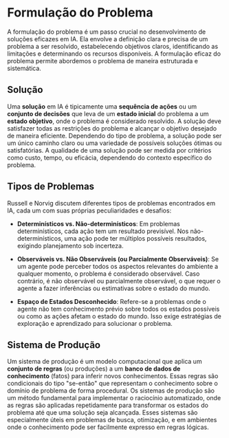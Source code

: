 # Formulação do Problema

A formulação do problema é um passo crucial no desenvolvimento de soluções eficazes em IA. Ela envolve a definição clara e precisa de um problema a ser resolvido, estabelecendo objetivos claros, identificando as limitações e determinando os recursos disponíveis. A formulação eficaz do problema permite abordemos o problema de maneira estruturada e sistemática.

## Solução

Uma **solução** em IA é tipicamente uma **sequência de ações** ou um **conjunto de decisões** que leva de um **estado inicial** do problema a um **estado objetivo**, onde o problema é considerado resolvido. A solução deve satisfazer todas as restrições do problema e alcançar o objetivo desejado de maneira eficiente. Dependendo do tipo de problema, a solução pode ser um único caminho claro ou uma variedade de possíveis soluções ótimas ou satisfatórias. A qualidade de uma solução pode ser medida por critérios como custo, tempo, ou eficácia, dependendo do contexto específico do problema.

## Tipos de Problemas

Russell e Norvig discutem diferentes tipos de problemas encontrados em IA, cada um com suas próprias peculiaridades e desafios:

- **Determinísticos vs. Não-determinísticos**: Em problemas determinísticos, cada ação tem um resultado previsível. Nos não-determinísticos, uma ação pode ter múltiplos possíveis resultados, exigindo planejamento sob incerteza.

- **Observáveis vs. Não Observáveis (ou Parcialmente Observáveis)**: Se um agente pode perceber todos os aspectos relevantes do ambiente a qualquer momento, o problema é considerado observável. Caso contrário, é não observável ou parcialmente observável, o que requer o agente a fazer inferências ou estimativas sobre o estado do mundo.

- **Espaço de Estados Desconhecido**: Refere-se a problemas onde o agente não tem conhecimento prévio sobre todos os estados possíveis ou como as ações afetam o estado do mundo. Isso exige estratégias de exploração e aprendizado para solucionar o problema.

## Sistema de Produção

Um sistema de produção é um modelo computacional que aplica um **conjunto de regras** (ou produções) a um **banco de dados de conhecimento** (fatos) para inferir novos conhecimentos. Essas regras são condicionais do tipo "se-então" que representam o conhecimento sobre o domínio de problema de forma procedural. Os sistemas de produção são um método fundamental para implementar o raciocínio automatizado, onde as regras são aplicadas repetidamente para transformar os estados do problema até que uma solução seja alcançada. Esses sistemas são especialmente úteis em problemas de busca, otimização, e em ambientes onde o conhecimento pode ser facilmente expresso em regras lógicas.
